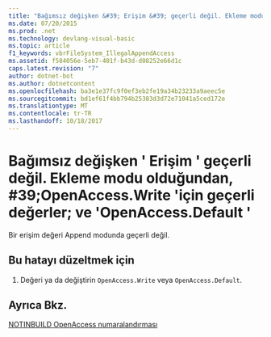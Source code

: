 ```yaml
---
title: "Bağımsız değişken &#39; Erişim &#39; geçerli değil. Ekleme modu olduğundan, #39;OpenAccess.Write &#39;için geçerli değerler; ve &#39;OpenAccess.Default &#39;"
ms.date: 07/20/2015
ms.prod: .net
ms.technology: devlang-visual-basic
ms.topic: article
f1_keywords: vbrFileSystem_IllegalAppendAccess
ms.assetid: f584056e-5eb7-401f-b43d-d08252e66d1c
caps.latest.revision: "7"
author: dotnet-bot
ms.author: dotnetcontent
ms.openlocfilehash: ba3e1e37fc9f0ef3eb2fe19a34b23233a9aeec5e
ms.sourcegitcommit: bd1ef61f4bb794b25383d3d72e71041a5ced172e
ms.translationtype: MT
ms.contentlocale: tr-TR
ms.lasthandoff: 10/18/2017
---
```

# <a name="argument-39access39-is-not-valid-valid-values-for-append-mode-are-39openaccesswrite39-and-39openaccessdefault39"></a>Bağımsız değişken &#39; Erişim &#39; geçerli değil. Ekleme modu olduğundan, #39;OpenAccess.Write &#39;için geçerli değerler; ve &#39;OpenAccess.Default &#39;
Bir erişim değeri Append modunda geçerli değil.  
  
## <a name="to-correct-this-error"></a>Bu hatayı düzeltmek için  
  
1.  Değeri ya da değiştirin `OpenAccess.Write` veya `OpenAccess.Default`.  
  
## <a name="see-also"></a>Ayrıca Bkz.  
 [NOTINBUILD OpenAccess numaralandırması](http://msdn.microsoft.com/en-us/90e29e92-1535-4754-9951-4579ccc8eda1)
